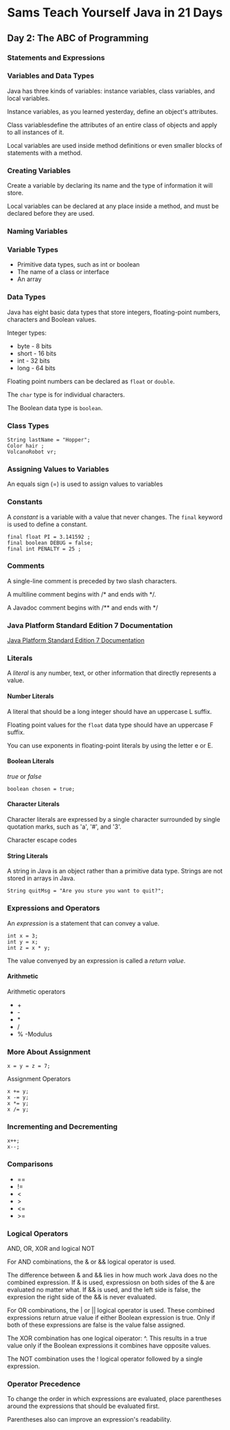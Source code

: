 # Sams Teach Yourself Java in 21 Days

## Day 2: The ABC of Programming

### Statements and Expressions

### Variables and Data Types

Java has three kinds of variables: instance variables, class variables, and local variables.

Instance variables, as you learned yesterday, define an object's attributes.

Class variablesdefine the attributes of an entire class of objects and apply to all instances of it.

Local variables are used inside method definitions or even smaller blocks of statements with a method.

### Creating Variables

Create a variable by declaring its name and the type of information it will store.

Local variables can be declared at any place inside a method, and must be declared before they are used.

### Naming Variables

### Variable Types

* Primitive data types, such as int or boolean
* The name of a class or interface
* An array

### Data Types

Java has eight basic data types that store integers, floating-point numbers, characters and Boolean values.

Integer types:
* byte - 8 bits
* short - 16 bits
* int - 32 bits
* long - 64 bits

Floating point numbers can be declared as `float` or `double`.

The `char` type is for individual characters.

The Boolean data type is `boolean`.

### Class Types

```
String lastName = "Hopper";
Color hair ;
VolcanoRobot vr;
```

### Assigning Values to Variables

An equals sign (=) is used to assign values to variables

### Constants

A *constant* is a variable with a value that never changes.
The `final` keyword is used to define a constant.

```
final float PI = 3.141592 ;
final boolean DEBUG = false;
final int PENALTY = 25 ;
```

### Comments

A single-line comment is preceded by two slash characters.

A multiline comment begins with /* and ends with */.

A Javadoc comment begins with /** and ends with */

### Java Platform Standard Edition 7 Documentation

[Java Platform Standard Edition 7 Documentation](https://docs.oracle.com/javase/7/docs/)

### Literals

A *literal* is any number, text, or other information that directly represents a value.

#### Number Literals

A literal that should be a long integer should have an uppercase L suffix.

Floating point values for the `float` data type should have an uppercase F suffix.

You can use exponents in floating-point literals by using the letter e or E.

#### Boolean Literals

*true* or *false*

```boolean chosen = true;```

#### Character Literals

Character literals are expressed by a single character surrounded by single quotation marks, such as 'a', '#', and '3'.

Character escape codes

#### String Literals

A string in Java is an object rather than a primitive data type.
Strings are not stored in arrays in Java.

`String quitMsg = "Are you sture you want to quit?";`

### Expressions and Operators

An *expression* is a statement that can convey a value.

```
int x = 3;
int y = x;
int z = x * y;
```

The value convenyed by an expression is called a *return value*.

#### Arithmetic

Arithmetic operators
* \+
* \-
* \*
* \/
* \% -Modulus

### More About Assignment

`x = y = z = 7;`

Assignment Operators
```
x += y;
x -= y;
x *= y;
x /= y;
```

### Incrementing and Decrementing

```
x++;
x--;
```

### Comparisons

* ==
* != 
* \<
* \>
* <=
* \>=

### Logical Operators

AND, OR, XOR and logical NOT

For AND combinations, the & or && logical operator is used.

The difference between & and && lies in how much work Java does no the combined expression. If & is used, expressiosn on both sides of the & are evaluated no matter what. If && is used, and the left side is false, the expresion the right side of the && is never evaluated.

For OR combinations, the | or || logical operator is used.
These combined expressions return atrue value if either Boolean expression is true.
Only if both of these expressions are false is the value false assigned.

The XOR combination has one logical oiperator: ^. This results in a true value only if 
the Boolean expressions it combines have opposite  values.

The NOT combination uses the ! logical operator followed by a single expression.

### Operator Precedence

To change the order in which expressions are evaluated, place parentheses around the expressions that should be evaluated first.

Parentheses also can improve an expression's readability.